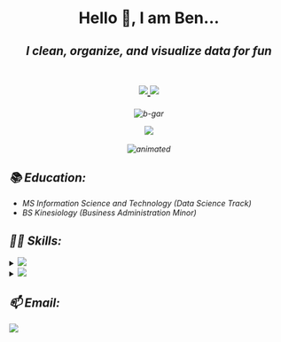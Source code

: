 <h1 align="center">
  Hello 👋, I am Ben...<br/>
</h1>

<h2 align="center">
  <em> I clean, organize, and visualize data for fun <em/>
  <br></br>
  <p align='center'>
    <a href="https://www.linkedin.com/in/b-gar/">
      <img src="https://img.shields.io/badge/linkedin-%230077B5.svg?&style=for-the-badge&logo=linkedin&logoColor=white" />
    </a>
    <a href="https://bgars.com/">
      <img src="https://img.shields.io/badge/website-000000?style=for-the-badge&logo=About.me&logoColor=white" />
    </a>
  </p>  
</h2>

<p align='center'>
  <img src="https://komarev.com/ghpvc/?username=b-gar" alt="b-gar" />
</p>
  
<p align='center'>
  <a href="https://github.com/anuraghazra/github-readme-stats"><img src="https://github-readme-stats.vercel.app/api?username=b-gar&theme=chartreuse-dark&show_icons=true&count_private=true&hide=prs,issues" width="350"></a>
</p>
  
<p align="center">
  <img src="https://media.giphy.com/media/FoVzfcqCDSb7zCynOp/giphy.gif?cid=ecf05e47oguewy6aq3gadoa6j4xm98s3ak50qott40qj7r8o&rid=giphy.gif&ct=g" alt="animated" height="240" width="240"/>
</p>

## 📚 Education:

- MS Information Science and Technology (Data Science Track)
- BS Kinesiology (Business Administration Minor)


## 👩‍💻 Skills:

<details>
<summary><img src="https://img.shields.io/badge/Python-%233776AB.svg?&style=for-the-badge&logo=Python&logoColor=white"></summary>

+ [<img src="https://img.shields.io/badge/pandas-%23150458.svg?&style=for-the-badge&logo=pandas&logoColor=white">](https://pandas.pydata.org/) 
+ [<img src="https://img.shields.io/badge/scikit%20learn-%23F7931E.svg?&style=for-the-badge&logo=scikit-learn&logoColor=white">](https://scikit-learn.org/stable/) 
+ [<img src="https://img.shields.io/badge/numpy-%23013243.svg?&style=for-the-badge&logo=numpy&logoColor=white">](https://numpy.org/) 
+ [<img src="https://img.shields.io/badge/jupyter-%23F37626.svg?&style=for-the-badge&logo=jupyter&logoColor=white">](https://jupyter.org/) 

</details>

<details>
<summary><img src="https://img.shields.io/badge/r-%23276DC3.svg?&style=for-the-badge&logo=r&logoColor=white" /></summary>
  
+ [<img src="https://github.com/b-gar/b-gar/blob/master/shiny.svg" width = "48">](https://shiny.rstudio.com/) &nbsp; [Chicago Crime App](https://bengarski.shinyapps.io/ChicagoCrime/), &nbsp; [Workout Creator App](https://bengarski.shinyapps.io/WorkoutCreator/)
+ [<img src="https://github.com/b-gar/b-gar/blob/master/tidyverse.svg" width = "48">](https://www.tidyverse.org/) 
+ [<img src="https://github.com/b-gar/b-gar/blob/master/RStudio.svg" width = "48">](https://rstudio.com/)
+ [<img src="https://github.com/b-gar/b-gar/blob/master/plotly.svg" width = "48">](https://plotly.com/) 
</details>
 
 ## 📫 Email:
<a href="mailto:ben.garski@outlook.com">
  <img src="https://img.shields.io/badge/Microsoft%20Outlook-0078D4?logo=microsoft-outlook&logoColor=white&style=for-the-badge" />
</a>


